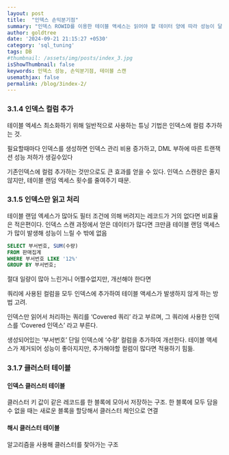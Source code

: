 ```yaml
---
layout: post
title:  "인덱스 손익분기점"
summary: "인덱스 ROWID를 이용한 테이블 액세스는 읽어야 할 데이터 양에 따라 성능이 달라진다."
author: goldtree
date: '2024-09-21 21:15:27 +0530'
category: 'sql_tuning'
tags: DB
#thumbnail: /assets/img/posts/index_3.jpg
isShowThumbnail: false
keywords: 인덱스 성능, 손익분기점, 테이블 스캔
usemathjax: false
permalink: /blog/3index-2/
---
```


### 3.1.4 인덱스 컬럼 추가

테이블 엑세스 최소화하기 위해 일반적으로 사용하는 튜닝 기법은 인덱스에 컬럼 추가하는 것.

필요할때마다 인덱스를 생성하면 인덱스 관리 비용 증가하고, DML 부하에 따른 트랜잭션 성능 저하가 생길수있다

기존인덱스에 컬럼 추가하는 것만으로도 큰 효과를 얻을 수 있다. 인덱스 스캔량은 줄지 않지만, 테이블 랜덤 엑세스 횟수를 줄여주기 때문.

### 3.1.5 인덱스만 읽고 처리

테이블 랜덤 엑세스가 많아도 필터 조건에 의해 버려지는 레코드가 거의 없다면 비효율은 적은편이다. 인덱스 스캔 과정에서 얻은 데이터가 많다면 크만큼 테이블 랜덤 액세스가 많이 발생해 성능이 느릴 수 밖에 없음

```sql
SELECT 부서번호, SUM(수량)
FROM 판매집계
WHERE 부서번호 LIKE '12%'
GROUP BY 부서번호;
```

절대 일량이 많아 느린거니 어쩔수없지만, 개선해야 한다면 

쿼리에 사용된 컬럼을 모두 인덱스에 추가하여 테이블 액세스가 발생하지 않게 하는 방법 고려.

인덱스만 읽어서 처리하는 쿼리를 ‘Covered 쿼리’ 라고 부르며, 그 쿼리에 사용한 인덱스를 ‘Covered 인덱스’ 라고 부른다.

생성되어있는 ‘부서번호’ 단일 인덱스에 ‘수량’ 컬럼을 추가하여 개선한다. 테이블 액세스가 제거되어 성능이 좋아지지만, 추가해야할 컬럼이 많다면 적용하기 힘듦.


### 3.1.7 클러스터 테이블

#### 인덱스 클러스터 테이블

클러스터 키 값이 같은 레코드를 한 블록에 모아서 저장하는 구조. 한 블록에 모두 담을 수 없을 때는 새로운 블록을 할당해서 클러스터 체인으로 연결

#### 해시 클러스터 테이블

알고리즘을 사용해 클러스터를 찾아가는 구조
